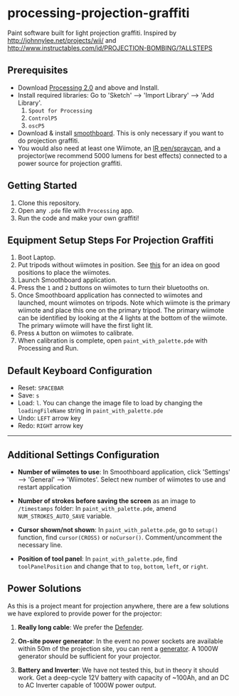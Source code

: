 # processing-projection-graffiti
Paint software built for light projection graffiti.
Inspired by http://johnnylee.net/projects/wii/ and http://www.instructables.com/id/PROJECTION-BOMBING/?ALLSTEPS

Prerequisites
------
* Download [Processing 2.0](https://processing.org/tutorials/gettingstarted/) and above and Install.
* Install required libraries: Go to 'Sketch' --> 'Import Library' --> 'Add Library'.
  1. `Spout for Processing`
  2. `ControlP5`
  3. `oscP5`
* Download & install [smoothboard](http://www.smoothboard.net/). This is only necessary if you want to do projection graffiti. 
* You would also need at least one Wiimote, an [IR pen/spraycan](http://johnnylee.net/projects/wii/pen.jpg), and a projector(we recommend 5000 lumens for best effects) connected to a power source for projection graffiti.

Getting Started
-----
1. Clone this repository.
2. Open any `.pde` file with `Processing` app.
3. Run the code and make your own graffiti!


Equipment Setup Steps For Projection Graffiti
------
1. Boot Laptop.
2. Put tripods without wiimotes in position. See [this](http://www.smoothboard.net/files/graphics/info/Wiimote_Whiteboard_Setup.jpg) for an idea on good positions to place the wiimotes.
3. Launch Smoothboard application.
4. Press the `1` and `2` buttons on wiimotes to turn their bluetooths on.
5. Once Smoothboard application has connected to wiimotes and launched,  mount wiimotes on tripods. Note which wiimote is the primary wiimote and place this one on the primary tripod. The primary wiimote can be identified by looking at the 4 lights at the bottom of the wiimote. The primary wiimote will have the first light lit.
6. Press `A` button on wiimotes to calibrate.
7. When calibration is complete, open `paint_with_palette.pde` with Processing and Run.


Default Keyboard Configuration
------
* Reset: `SPACEBAR`
* Save: `s`
* Load: `l`. You can change the image file to load by changing the `loadingFileName` string in `paint_with_palette.pde`
* Undo: `LEFT` arrow key
* Redo: `RIGHT` arrow key

------

Additional Settings Configuration
------
* **Number of wiimotes to use**: In Smoothboard application, click 'Settings' --> 'General' --> 'Wiimotes'. Select new number of wiimotes to use and restart application

* **Number of strokes before saving the screen** as an image to `/timestamps` folder: In `paint_with_palette.pde`, amend `NUM_STROKES_AUTO_SAVE` variable.

* **Cursor shown/not shown**: In `paint_with_palette.pde`, go to `setup()` function, find `cursor(CROSS)` or `noCursor()`. Comment/uncomment the necessary line.

* **Position of tool panel**: In `paint_with_palette.pde`, find `toolPanelPosition` and change that to `top`, `bottom`, `left`, or `right`.

Power Solutions
-----
As this is a project meant for projection anywhere, there are a few solutions we have explored to provide power for the projector:

1. **Really long cable**: We prefer the [Defender](https://www.defenderpower.com/power-solutions/cable-reels/50m/defender-50m-industrial-trade-cable-reel-13a-4-way-125mm-230v-e8).

2. **On-site power generator**: In the event no power sockets are available within 50m of the projection site, you can rent a [generator](http://www.camwerkz.com/product/honda-eu20is-2000w-generator/). A 1000W generator should be sufficient for your projector.

3. **Battery and Inverter**: We have not tested this, but in theory it should work. Get a deep-cycle 12V battery with capacity of ~100Ah, and an DC to AC Inverter capable of 1000W power output.

